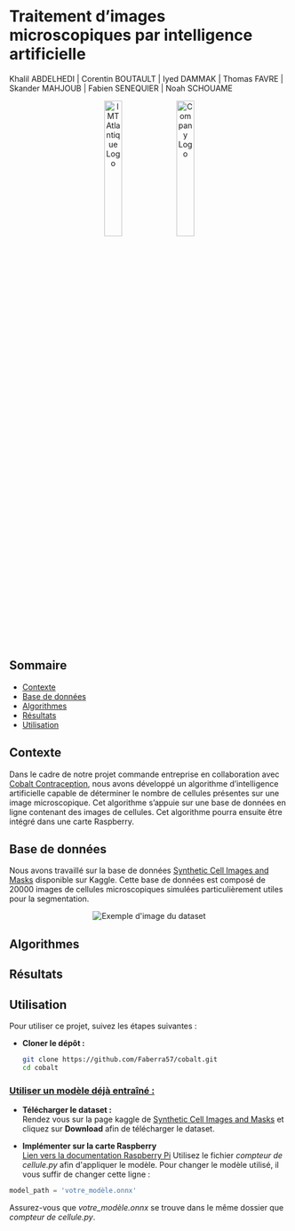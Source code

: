 # Traitement d’images microscopiques par intelligence artificielle

Khalil ABDELHEDI | Corentin BOUTAULT | Iyed DAMMAK | Thomas FAVRE | Skander MAHJOUB | Fabien SENEQUIER | Noah SCHOUAME

<p align="center">
  <img src="https://www.imt-atlantique.fr/sites/default/files/ecole/logos/imtatlantique/imtatlantique-cmjn-reserve.png" alt="IMT Atlantique Logo" width="25%">
  <img src="https://media.licdn.com/dms/image/v2/C4E0BAQECWVPdJief2Q/company-logo_200_200/company-logo_200_200/0/1668505576220/cobalt_contraception_logo?e=2147483647&v=beta&t=TVbzQ0YoOCeWGU_jZFDfCeVXCAjEcox2pfQ1akBoFVo" alt="Company Logo" width="25%">
</p>

## Sommaire
- [Contexte](#contexte)
- [Base de données](#dataset)
- [Algorithmes](#algorithmes)
- [Résultats](#résultats)
- [Utilisation](#utilisation)

## Contexte
Dans le cadre de notre projet commande entreprise en collaboration avec [Cobalt Contraception](https://www.cobalt-contraception.com/), nous avons développé un algorithme d’intelligence artificielle capable de déterminer le nombre de cellules présentes sur une image microscopique. Cet algorithme s’appuie sur une base de données en ligne contenant des images de cellules. Cet algorithme pourra ensuite être intégré dans une carte Raspberry.

## Base de données
Nous avons travaillé sur la base de données [Synthetic Cell Images and Masks](https://www.kaggle.com/datasets/vbookshelf/synthetic-cell-images-and-masks-bbbc005-v1) disponible sur Kaggle. Cette base de données est composé de 20000 images de cellules microscopiques simulées particulièrement utiles pour la segmentation.

<div style="text-align: center;">
  <img src="https://data.broadinstitute.org/bbbc/BBBC005/synthetic2_in_focus_image.png" alt="Exemple d'image du dataset" />
</div>

## Algorithmes

## Résultats

## Utilisation

Pour utiliser ce projet, suivez les étapes suivantes :

* **Cloner le dépôt :**
   ```bash
   git clone https://github.com/Faberra57/cobalt.git
   cd cobalt

### <u>Utiliser un modèle déjà entraîné :</u>

* **Télécharger le dataset :**<br>
Rendez vous sur la page kaggle de [Synthetic Cell Images and Masks](https://www.kaggle.com/datasets/vbookshelf/synthetic-cell-images-and-masks-bbbc005-v1) et cliquez sur **Download** afin de télécharger le dataset.

* **Implémenter sur la carte Raspberry**<br>
[Lien vers la documentation Raspberry Pi](https://docs.google.com/document/d/1x48W1OlW6UofIinBcvy3fAUehOSoxmO2rE9DZH93tJM/edit?tab=t.0)
Utilisez le fichier *compteur de cellule.py* afin d'appliquer le modèle. Pour changer le modèle utilisé, il vous suffir de changer cette ligne :
```python
model_path = 'votre_modèle.onnx'
```
Assurez-vous que *votre_modèle.onnx* se trouve dans le même dossier que *compteur de cellule.py*.
